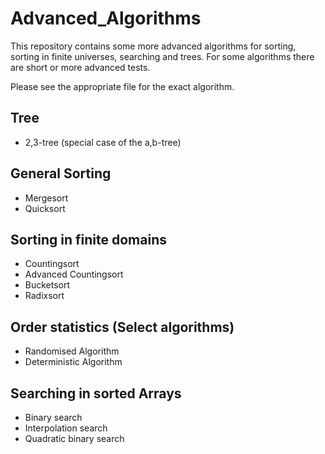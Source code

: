 # Advanced_Algorithms

This repository contains some more advanced algorithms for sorting, sorting in finite universes, searching and trees.
For some algorithms there are short or more advanced tests.

Please see the appropriate file for the exact algorithm.

## Tree

- 2,3-tree (special case of the a,b-tree)

## General Sorting

- Mergesort
- Quicksort

## Sorting in finite domains

- Countingsort
- Advanced Countingsort
- Bucketsort
- Radixsort

## Order statistics (Select algorithms)

- Randomised Algorithm
- Deterministic Algorithm

## Searching in sorted Arrays

- Binary search
- Interpolation search
- Quadratic binary search
